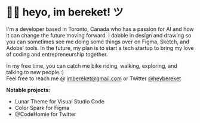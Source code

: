 <h1><b>👋🏽 heyo, im bereket! ツ</b></h1>

I'm a developer based in Toronto, Canada who has a passion for AI and how it can change the future moving forward. I dabble in design and drawing so you can sometimes see me doing some things over on Figma, Sketch, and Adobe' tools. In the future, my plan is to start a tech startup to bring my love of coding and entrepreneurship together.

In my free time, you can catch me bike riding, walking, exploring, and talking to new people :) <br>
Feel free to reach me @ imbereket@gmail.com or Twitter <a href="https://twitter.com/heybereket">@heybereket</a>

<b>Notable projects: </b>
- Lunar Theme for Visual Studio Code 
- Color Spark for Figma
- @CodeHomie for Twitter
